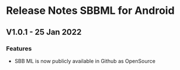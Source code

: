 # Release Notes SBBML for Android

## V1.0.1 - 25 Jan 2022

### Features
* SBB ML is now publicly available in Github as OpenSource
